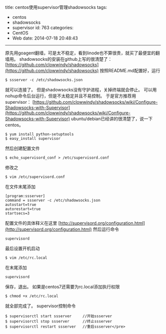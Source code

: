 title: centos使用supervisor管理shadowsocks
tags:
  - centos
  - shadowsocks
  - supervisor
id: 763
categories:
  - CentOS
  - Web
date: 2014-07-18 20:48:43
---

原先用goagent翻墙，可是太不稳定，看到linode也不算很贵，就买了最便宜的翻墙用。
shadowsocks的安装在github上写的很清楚了：
[https://github.com/clowwindy/shadowsocks](https://github.com/clowwindy/shadowsocks)
按照README.md配置好，运行

	$ ssserver -c /etc/shadowsocks.json
	
就可以连接了。
但是shadowsocks没有守护进程，关掉终端就会停止。
可以用nohup命令后台运行，但是不太稳定并且不易控制。
于是官方推荐用supervisor：
[https://github.com/clowwindy/shadowsocks/wiki/Configure-Shadowsocks-with-Supervisor](https://github.com/clowwindy/shadowsocks/wiki/Configure-Shadowsocks-with-Supervisor)
ubuntu/debian已经讲的很清楚了，说一下centos。

	$ yum install python-setuptools
	$ easy_install supervisor
	
然后创建配置文件

	$ echo_supervisord_conf > /etc/supervisord.conf
	
修改之

	$ vim /etc/supervisord.conf
	
在文件末尾添加

	[program:ssserver]
	command = ssserver -c /etc/shadowsocks.json
	autostart=true
	autorestart=true
	startsecs=3
	
配置文件的具体释义在这里
[http://supervisord.org/configuration.html](http://supervisord.org/configuration.html)
然后运行命令

	supervisord
	
最后设置开机启动

	$ vim /etc/rc.local
	
在末尾添加

	supervisord
	
保存，退出。
如果是centos7还需要为rc.local添加执行权限

	$ chmod +x /etc/rc.local
	
就全部完成了。
supervisor控制命令

	$ supervisorctl start ssserver     //开始ssserver
	$ supervisorctl stop ssserver      //终止ssserver
	$ supervisorctl restart ssserver   //重启ssserver</pre>